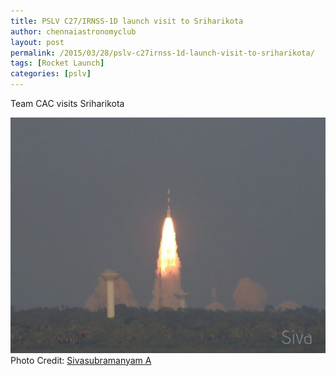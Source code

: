 ```yaml
---
title: PSLV C27/IRNSS-1D launch visit to Sriharikota
author: chennaiastronomyclub
layout: post
permalink: /2015/03/28/pslv-c27irnss-1d-launch-visit-to-sriharikota/
tags: [Rocket Launch]
categories: [pslv]
---
```

Team CAC visits Sriharikota 

![Lift-off](/img/irnss1d.jpg)
<span class="image-credit">Photo Credit: <a href="https://sivasubramanyam.me">Sivasubramanyam A</a></span>
